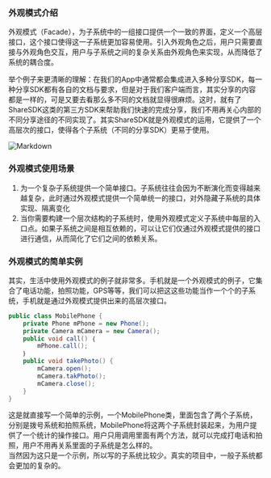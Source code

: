 ### 外观模式介绍  
外观模式（Facade），为子系统中的一组接口提供一个一致的界面，定义一个高层接口，这个接口使得这一子系统更加容易使用。引入外观角色之后，用户只需要直接与外观角色交互，用户与子系统之间的复杂关系由外观角色来实现，从而降低了系统的耦合度。  

举个例子来更清晰的理解：在我们的App中通常都会集成进入多种分享SDK，每一种分享SDK都有各自的文档与要求，但是对于我们客户端而言，其实分享的内容都是一样的，可是又要去看那么多不同的文档就显得很麻烦。这时，就有了ShareSDK这类的第三方SDK来帮助我们快速的完成分享，我们不用再关心内部的不同分享途径的不同实现了。其实ShareSDK就是外观模式的运用，它提供了一个高层次的接口，使得各个子系统（不同的分享SDK）更易于使用。   

![Markdown](http://i2.tiimg.com/1949/77c63ef365b847d6.png)


### 外观模式使用场景  
1. 为一个复杂子系统提供一个简单接口。子系统往往会因为不断演化而变得越来越复杂，此时通过外观模式提供一个简单统一的接口，对外隐藏子系统的具体实现、隔离变化  
2. 当你需要构建一个层次结构的子系统时，使用外观模式定义子系统中每层的入口点。如果子系统之间是相互依赖的，可以让它们仅通过外观模式提供的接口进行通信，从而简化了它们之间的依赖关系。  


### 外观模式的简单实例   
其实，生活中使用外观模式的例子就非常多。手机就是一个外观模式的例子，它集合了电话功能，拍照功能，GPS等等，我们可以把这这些功能当作一个个的子系统，手机就是通过外观模式提供出来的高层次接口。  
```java
public class MobilePhone {
    private Phone mPhone = new Phone();
    private Camera mCamera = new Camera();
    public void call() ｛
        mPhone.call();
    ｝
    public void takePhoto() {
        mCamera.open();
        mCamera.takPhoto();
        mCamera.close();
    }
}
```
这是就直接写一个简单的示例，一个MobilePhone类，里面包含了两个子系统，分别是拨号系统和拍照系统，MobilePhone将这两个子系统封装起来，为用户提供了一个统计的操作接口。用户只用调用里面有两个方法，就可以完成打电话和拍照，用户不用再关系里面的子系统是怎么样的。  
当然因为这只是一个示例，所以写的子系统比较少。真实的项目中，一般子系统都会更加的复杂的。  


